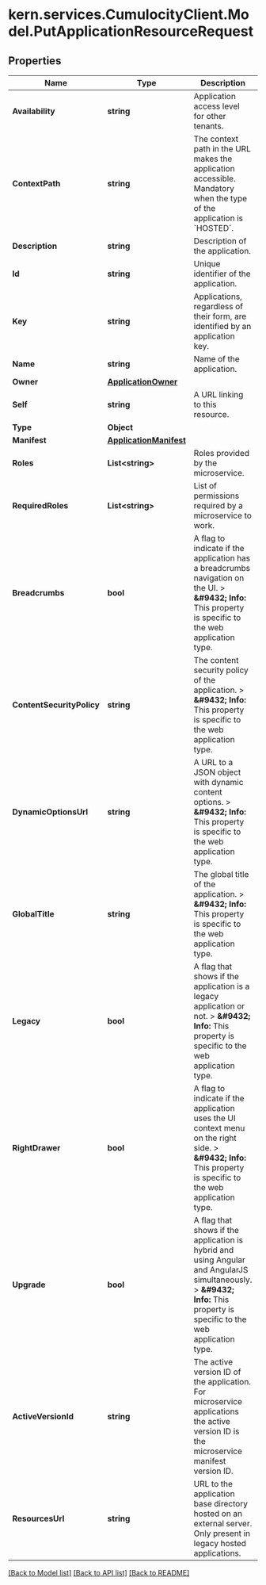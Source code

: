 
# kern.services.CumulocityClient.Model.PutApplicationResourceRequest

## Properties

Name | Type | Description | Notes
------------ | ------------- | ------------- | -------------
**Availability** | **string** | Application access level for other tenants. | [optional] [default to AvailabilityEnum.PRIVATE]
**ContextPath** | **string** | The context path in the URL makes the application accessible. Mandatory when the type of the application is &#x60;HOSTED&#x60;. | [optional] 
**Description** | **string** | Description of the application. | [optional] 
**Id** | **string** | Unique identifier of the application. | [optional] [readonly] 
**Key** | **string** | Applications, regardless of their form, are identified by an application key. | [optional] 
**Name** | **string** | Name of the application. | [optional] 
**Owner** | [**ApplicationOwner**](ApplicationOwner.md) |  | [optional] 
**Self** | **string** | A URL linking to this resource. | [optional] [readonly] 
**Type** | **Object** |  | [optional] [readonly] 
**Manifest** | [**ApplicationManifest**](ApplicationManifest.md) |  | [optional] 
**Roles** | **List&lt;string&gt;** | Roles provided by the microservice. | [optional] 
**RequiredRoles** | **List&lt;string&gt;** | List of permissions required by a microservice to work. | [optional] 
**Breadcrumbs** | **bool** | A flag to indicate if the application has a breadcrumbs navigation on the UI. &gt; **&amp;#9432; Info:** This property is specific to the web application type.  | [optional] 
**ContentSecurityPolicy** | **string** | The content security policy of the application. &gt; **&amp;#9432; Info:** This property is specific to the web application type.  | [optional] 
**DynamicOptionsUrl** | **string** | A URL to a JSON object with dynamic content options. &gt; **&amp;#9432; Info:** This property is specific to the web application type.  | [optional] 
**GlobalTitle** | **string** | The global title of the application. &gt; **&amp;#9432; Info:** This property is specific to the web application type.  | [optional] 
**Legacy** | **bool** | A flag that shows if the application is a legacy application or not. &gt; **&amp;#9432; Info:** This property is specific to the web application type.  | [optional] 
**RightDrawer** | **bool** | A flag to indicate if the application uses the UI context menu on the right side. &gt; **&amp;#9432; Info:** This property is specific to the web application type.  | [optional] 
**Upgrade** | **bool** | A flag that shows if the application is hybrid and using Angular and AngularJS simultaneously. &gt; **&amp;#9432; Info:** This property is specific to the web application type.  | [optional] 
**ActiveVersionId** | **string** | The active version ID of the application. For microservice applications the active version ID is the microservice manifest version ID. | [optional] [readonly] 
**ResourcesUrl** | **string** | URL to the application base directory hosted on an external server. Only present in legacy hosted applications. | [optional] [readonly] 

[[Back to Model list]](../README.md#documentation-for-models)
[[Back to API list]](../README.md#documentation-for-api-endpoints)
[[Back to README]](../README.md)

